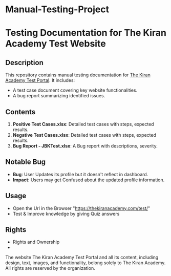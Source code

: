 # Manual-Testing-Project

# Testing Documentation for The Kiran Academy Test Website

## Description
This repository contains manual testing documentation for [The Kiran Academy Test Portal](http://thekiranacademy.com/test/). 
It includes:
- A test case document covering key website functionalities.
- A bug report summarizing identified issues.

## Contents
1. **Positive Test Cases.xlsx**: Detailed test cases with steps, expected results.
2. **Negative Test Cases.xlsx**: Detailed test cases with steps, expected results.
3. **Bug Report - JBKTest.xlsx**: A Bug report with descriptions, severity.


## Notable Bug
- **Bug**: User Updates its profile but it doesn't reflect in dashboard.  
- **Impact**: Users may get Confused about the updated profile information.

## Usage
- Open the Url in the Browser "https://thekiranacademy.com/test/"
- Test & Improve knowledge by giving Quiz answers

## Rights
- Rights and Ownership
- 
The website The Kiran Academy Test Portal and all its content, including design, text, images, and functionality, belong solely to The Kiran Academy. All rights are reserved by the organization.
